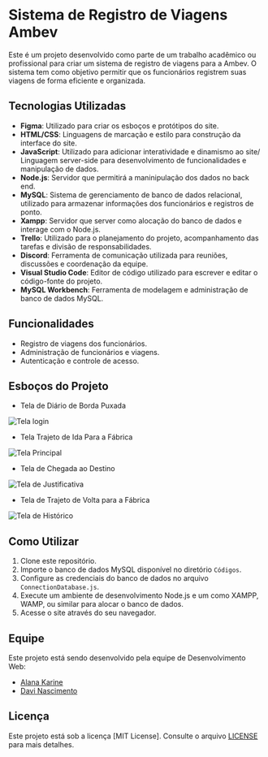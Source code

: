 # Sistema de Registro de Viagens Ambev

Este é um projeto desenvolvido como parte de um trabalho acadêmico ou profissional para criar um sistema de registro de viagens para a Ambev. O sistema tem como objetivo permitir que os funcionários registrem suas viagens de forma eficiente e organizada.

## Tecnologias Utilizadas

- **Figma**: Utilizado para criar os esboços e protótipos do site.
- **HTML/CSS**: Linguagens de marcação e estilo para construção da interface do site.
- **JavaScript**: Utilizado para adicionar interatividade e dinamismo ao site/ Linguagem server-side para desenvolvimento de funcionalidades e manipulação de dados.
- **Node.js**: Servidor que permitirá a maninipulação dos dados no back end.
- **MySQL**: Sistema de gerenciamento de banco de dados relacional, utilizado para armazenar informações dos funcionários e registros de ponto.
- **Xampp**: Servidor que server como alocação do banco de dados e interage com o Node.js.
- **Trello**: Utilizado para o planejamento do projeto, acompanhamento das tarefas e divisão de responsabilidades.
- **Discord**: Ferramenta de comunicação utilizada para reuniões, discussões e coordenação da equipe.
- **Visual Studio Code**: Editor de código utilizado para escrever e editar o código-fonte do projeto.
- **MySQL Workbench**: Ferramenta de modelagem e administração de banco de dados MySQL.

## Funcionalidades

- Registro de viagens dos funcionários.
- Administração de funcionários e viagens.
- Autenticação e controle de acesso.

## Esboços do Projeto

- Tela de Diário de Borda Puxada

![Tela login](https://github.com/ExtraProjects860/ProjectLTD/blob/main/Esbo%C3%A7os/DiarioDeBorda.PNG)

- Tela Trajeto de Ida Para a Fábrica

![Tela Principal](https://github.com/ExtraProjects860/ProjectLTD/blob/main/Esbo%C3%A7os/TrajetoIdaFabrica.PNG)

- Tela de Chegada ao Destino

![Tela de Justificativa](https://github.com/ExtraProjects860/ProjectLTD/blob/main/Esbo%C3%A7os/ChegadaDestino.PNG)

- Tela de Trajeto de Volta para a Fábrica

![Tela de Histórico](https://github.com/ExtraProjects860/ProjectLTD/blob/main/Esbo%C3%A7os/TrajetoVoltaFabrica.PNG)


## Como Utilizar

1. Clone este repositório.
2. Importe o banco de dados MySQL disponível no diretório `Códigos`.
3. Configure as credenciais do banco de dados no arquivo `ConnectionDatabase.js`.
4. Execute um ambiente de desenvolvimento Node.js e um como XAMPP, WAMP, ou similar para alocar o banco de dados.
5. Acesse o site através do seu navegador.

## Equipe

Este projeto está sendo desenvolvido pela equipe de Desenvolvimento Web:

- [Alana Karine](https://github.com/AlanaK2)
- [Davi Nascimento](https://github.com/zedark860)

## Licença

Este projeto está sob a licença [MIT License]. Consulte o arquivo [LICENSE](LICENSE) para mais detalhes.
